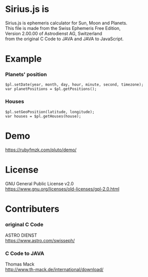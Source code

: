 # Sirius.js is
Sirius.js is ephemeris calculator for Sun, Moon and Planets.  
This file is made from the Swiss Ephemeris Free Edition,  
Version 2.00.00 of Astrodienst AG, Switzerland  
from the original C Code to JAVA and JAVA to JavaScript.  

# Example
### Planets' position
```
$pl.setDate(year, month, day, hour, minute, second, timezone);
var planetPositions = $pl.getPositions();
```
### Houses
```
$pl.setGeoPosition(latitude, longitude);
var houses = $pl.getHouses(house);
```

# Demo
https://rubyfmzk.com/pluto/demo/

# License
GNU General Public License v2.0  
https://www.gnu.org/licenses/old-licenses/gpl-2.0.html

# Contributers
### original C Code
ASTRO DIENST  
https://www.astro.com/swisseph/   
### C Code to JAVA
Thomas Mack  
http://www.th-mack.de/international/download/
